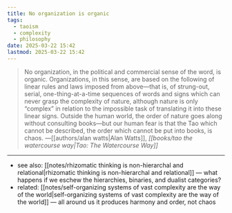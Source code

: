 ```yaml
---
title: No organization is organic
tags:
  - taoism
  - complexity
  - philosophy
date: 2025-03-22 15:42
lastmod: 2025-03-22 15:42
---
```

> No organization, in the political and commercial sense of the word, is organic. Organizations, in this sense, are based on the following of linear rules and laws imposed from above—that is, of strung-out, serial, one-thing-at-a-time sequences of words and signs which can never grasp the complexity of nature, although nature is only “complex” in relation to the impossible task of translating it into these linear signs. Outside the human world, the order of nature goes along without consulting books—but our human fear is that the Tao which cannot be described, the order which cannot be put into books, is chaos. —[[authors/alan watts|Alan Watts]], *[[books/tao the watercourse way|Tao: The Watercourse Way]]*

---
- see also: [[notes/rhizomatic thinking is non-hierarchal and relational|rhizomatic thinking is non-hierarchal and relational]] — what happens if we eschew the hierarchies, binaries, and dualist categories?
- related: [[notes/self-organizing systems of vast complexity are the way of the world|self-organizing systems of vast complexity are the way of the world]] — all around us it produces harmony and order, not chaos